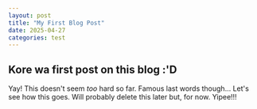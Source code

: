```yaml
---
layout: post
title: "My First Blog Post"
date: 2025-04-27
categories: test
---
```


## Kore wa first post on this blog :'D

Yay! This doesn't seem *too* hard so far. Famous last words though... Let's see how this goes. Will probably delete this later but, for now. Yipee!!!
